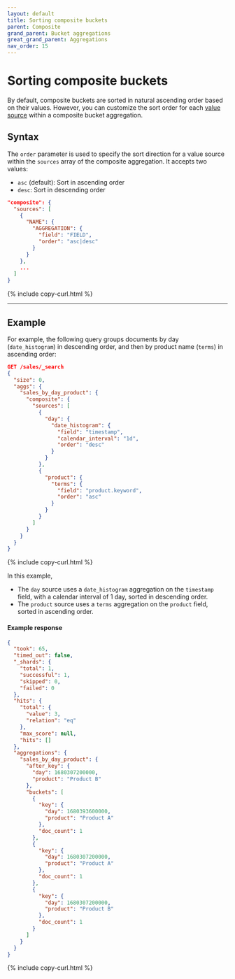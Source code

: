 ```yaml
---
layout: default
title: Sorting composite buckets
parent: Composite
grand_parent: Bucket aggregations
great_grand_parent: Aggregations
nav_order: 15
---
```


# Sorting composite buckets

By default, composite buckets are sorted in natural ascending order based on their values. However, you can customize the sort order for each [value source]({{site.url}}{{site.baseurl}}/aggregations/bucket/value-sources/) within a composite bucket aggregation.

## Syntax

The `order` parameter is used to specify the sort direction for a value source within the `sources` array of the composite aggregation. It accepts two values:

- `asc` (default): Sort in ascending order
- `desc`: Sort in descending order

```json
"composite": {
  "sources": [
    {
      "NAME": {
        "AGGREGATION": {
          "field": "FIELD",
          "order": "asc|desc"
        }
      }
    },
    ...
  ]
}
```
{% include copy-curl.html %}


---

## Example

For example, the following query groups documents by day (`date_histogram`) in descending order, and then by product name (`terms`) in ascending order:

```json
GET /sales/_search
{
  "size": 0,
  "aggs": {
    "sales_by_day_product": {
      "composite": {
        "sources": [
          {
            "day": {
              "date_histogram": {
                "field": "timestamp",
                "calendar_interval": "1d",
                "order": "desc"
              }
            }
          },
          {
            "product": {
              "terms": {
                "field": "product.keyword",
                "order": "asc"
              }
            }
          }
        ]
      }
    }
  }
}
```
{% include copy-curl.html %}


In this example, 

- The `day` source uses a `date_histogram` aggregation on the `timestamp` field, with a calendar interval of 1 day, sorted in descending order.
- The `product` source uses a `terms` aggregation on the `product` field, sorted in ascending order.

#### Example response

```json
{
  "took": 65,
  "timed_out": false,
  "_shards": {
    "total": 1,
    "successful": 1,
    "skipped": 0,
    "failed": 0
  },
  "hits": {
    "total": {
      "value": 3,
      "relation": "eq"
    },
    "max_score": null,
    "hits": []
  },
  "aggregations": {
    "sales_by_day_product": {
      "after_key": {
        "day": 1680307200000,
        "product": "Product B"
      },
      "buckets": [
        {
          "key": {
            "day": 1680393600000,
            "product": "Product A"
          },
          "doc_count": 1
        },
        {
          "key": {
            "day": 1680307200000,
            "product": "Product A"
          },
          "doc_count": 1
        },
        {
          "key": {
            "day": 1680307200000,
            "product": "Product B"
          },
          "doc_count": 1
        }
      ]
    }
  }
}
```
{% include copy-curl.html %}
